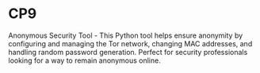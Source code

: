 # CP9
Anonymous Security Tool - This Python tool helps ensure anonymity by configuring and managing the Tor network, changing MAC addresses, and handling random password generation. Perfect for security professionals looking for a way to remain anonymous online.
